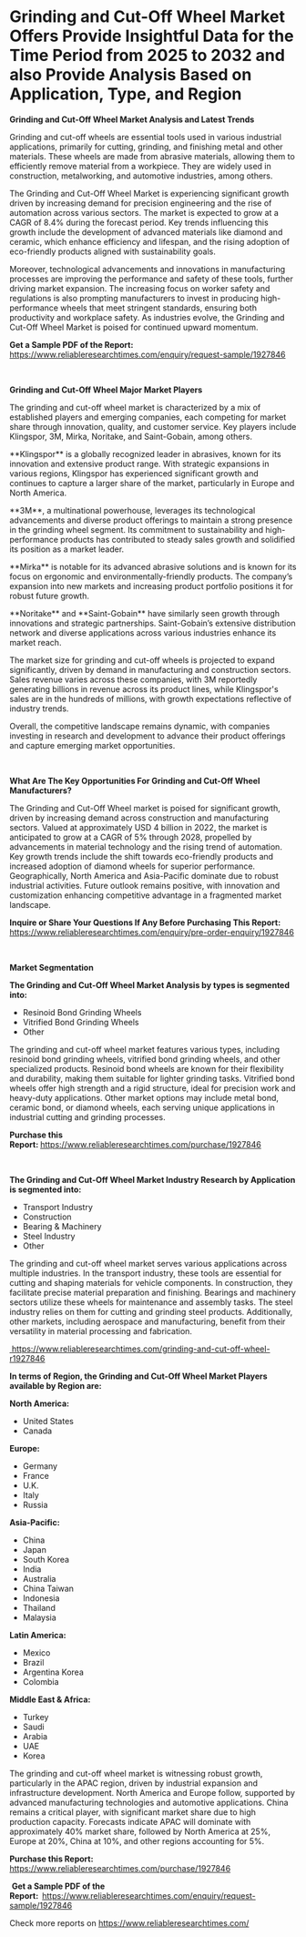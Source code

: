 <p><h1>Grinding and Cut-Off Wheel Market Offers Provide Insightful Data for the Time Period from 2025 to 2032 and also Provide Analysis Based on Application, Type, and Region</h1></p><p><strong>Grinding and Cut-Off Wheel Market Analysis and Latest Trends</strong></p>
<p><p>Grinding and cut-off wheels are essential tools used in various industrial applications, primarily for cutting, grinding, and finishing metal and other materials. These wheels are made from abrasive materials, allowing them to efficiently remove material from a workpiece. They are widely used in construction, metalworking, and automotive industries, among others.</p><p>The Grinding and Cut-Off Wheel Market is experiencing significant growth driven by increasing demand for precision engineering and the rise of automation across various sectors. The market is expected to grow at a CAGR of 8.4% during the forecast period. Key trends influencing this growth include the development of advanced materials like diamond and ceramic, which enhance efficiency and lifespan, and the rising adoption of eco-friendly products aligned with sustainability goals.</p><p>Moreover, technological advancements and innovations in manufacturing processes are improving the performance and safety of these tools, further driving market expansion. The increasing focus on worker safety and regulations is also prompting manufacturers to invest in producing high-performance wheels that meet stringent standards, ensuring both productivity and workplace safety. As industries evolve, the Grinding and Cut-Off Wheel Market is poised for continued upward momentum.</p></p>
<p><strong>Get a Sample PDF of the Report:&nbsp;</strong> <a href="https://www.reliableresearchtimes.com/enquiry/request-sample/1927846?utm_campaign=2989&utm_medium=2&utm_source=Github&utm_content=ia&utm_term=28032025&utm_id=grinding-and-cut-off-wheel">https://www.reliableresearchtimes.com/enquiry/request-sample/1927846</a></p>
<p>&nbsp;</p>
<p><strong>Grinding and Cut-Off Wheel Major Market Players</strong></p>
<p><p>The grinding and cut-off wheel market is characterized by a mix of established players and emerging companies, each competing for market share through innovation, quality, and customer service. Key players include Klingspor, 3M, Mirka, Noritake, and Saint-Gobain, among others.</p><p>**Klingspor** is a globally recognized leader in abrasives, known for its innovation and extensive product range. With strategic expansions in various regions, Klingspor has experienced significant growth and continues to capture a larger share of the market, particularly in Europe and North America.</p><p>**3M**, a multinational powerhouse, leverages its technological advancements and diverse product offerings to maintain a strong presence in the grinding wheel segment. Its commitment to sustainability and high-performance products has contributed to steady sales growth and solidified its position as a market leader.</p><p>**Mirka** is notable for its advanced abrasive solutions and is known for its focus on ergonomic and environmentally-friendly products. The company’s expansion into new markets and increasing product portfolio positions it for robust future growth.</p><p>**Noritake** and **Saint-Gobain** have similarly seen growth through innovations and strategic partnerships. Saint-Gobain’s extensive distribution network and diverse applications across various industries enhance its market reach.</p><p>The market size for grinding and cut-off wheels is projected to expand significantly, driven by demand in manufacturing and construction sectors. Sales revenue varies across these companies, with 3M reportedly generating billions in revenue across its product lines, while Klingspor's sales are in the hundreds of millions, with growth expectations reflective of industry trends.</p><p>Overall, the competitive landscape remains dynamic, with companies investing in research and development to advance their product offerings and capture emerging market opportunities.</p></p>
<p>&nbsp;</p>
<p><strong>What Are The Key Opportunities For Grinding and Cut-Off Wheel Manufacturers?</strong></p>
<p><p>The Grinding and Cut-Off Wheel market is poised for significant growth, driven by increasing demand across construction and manufacturing sectors. Valued at approximately USD 4 billion in 2022, the market is anticipated to grow at a CAGR of 5% through 2028, propelled by advancements in material technology and the rising trend of automation. Key growth trends include the shift towards eco-friendly products and increased adoption of diamond wheels for superior performance. Geographically, North America and Asia-Pacific dominate due to robust industrial activities. Future outlook remains positive, with innovation and customization enhancing competitive advantage in a fragmented market landscape.</p></p>
<p><strong>Inquire or Share Your Questions If Any Before Purchasing This Report:</strong> <a href="https://www.reliableresearchtimes.com/enquiry/pre-order-enquiry/1927846?utm_campaign=2989&utm_medium=2&utm_source=Github&utm_content=ia&utm_term=28032025&utm_id=grinding-and-cut-off-wheel">https://www.reliableresearchtimes.com/enquiry/pre-order-enquiry/1927846</a></p>
<p>&nbsp;</p>
<p><strong>Market Segmentation</strong></p>
<p><strong>The Grinding and Cut-Off Wheel Market Analysis by types is segmented into:</strong></p>
<p><ul><li>Resinoid Bond Grinding Wheels</li><li>Vitrified Bond Grinding Wheels</li><li>Other</li></ul></p>
<p><p>The grinding and cut-off wheel market features various types, including resinoid bond grinding wheels, vitrified bond grinding wheels, and other specialized products. Resinoid bond wheels are known for their flexibility and durability, making them suitable for lighter grinding tasks. Vitrified bond wheels offer high strength and a rigid structure, ideal for precision work and heavy-duty applications. Other market options may include metal bond, ceramic bond, or diamond wheels, each serving unique applications in industrial cutting and grinding processes.</p></p>
<p><strong>Purchase this Report:&nbsp;</strong><a href="https://www.reliableresearchtimes.com/purchase/1927846?utm_campaign=2989&utm_medium=2&utm_source=Github&utm_content=ia&utm_term=28032025&utm_id=grinding-and-cut-off-wheel">https://www.reliableresearchtimes.com/purchase/1927846</a></p>
<p>&nbsp;</p>
<p><strong>The Grinding and Cut-Off Wheel Market Industry Research by Application is segmented into:</strong></p>
<p><ul><li>Transport Industry</li><li>Construction</li><li>Bearing & Machinery</li><li>Steel Industry</li><li>Other</li></ul></p>
<p><p>The grinding and cut-off wheel market serves various applications across multiple industries. In the transport industry, these tools are essential for cutting and shaping materials for vehicle components. In construction, they facilitate precise material preparation and finishing. Bearings and machinery sectors utilize these wheels for maintenance and assembly tasks. The steel industry relies on them for cutting and grinding steel products. Additionally, other markets, including aerospace and manufacturing, benefit from their versatility in material processing and fabrication.</p></p>
<p><a href="https://www.reliableresearchtimes.com/grinding-and-cut-off-wheel-r1927846?utm_campaign=2989&utm_medium=2&utm_source=Github&utm_content=ia&utm_term=28032025&utm_id=grinding-and-cut-off-wheel">&nbsp;https://www.reliableresearchtimes.com/grinding-and-cut-off-wheel-r1927846</a></p>
<p><strong>In terms of Region, the Grinding and Cut-Off Wheel Market Players available by Region are:</strong></p>
<p>
    <p> <strong> North America: </strong>
        <ul>
            <li>United States</li>
            <li>Canada</li>
        </ul>
        </p> 
    <p> <strong> Europe: </strong>
        <ul>
            <li>Germany</li>
            <li>France</li>
            <li>U.K.</li>
            <li>Italy</li>
            <li>Russia</li>
        </ul>
        </p> 
    <p> <strong> Asia-Pacific: </strong>
        <ul>
            <li>China</li>
            <li>Japan</li>
            <li>South Korea</li>
            <li>India</li>
            <li>Australia</li>
            <li>China Taiwan</li>
            <li>Indonesia</li>
            <li>Thailand</li>
            <li>Malaysia</li>
        </ul>
        </p> 
    <p> <strong> Latin America: </strong>
        <ul>
            <li>Mexico</li>
            <li>Brazil</li>
            <li>Argentina Korea</li>
            <li>Colombia</li>
        </ul>
        </p> 
    <p> <strong> Middle East & Africa: </strong>
        <ul>
            <li>Turkey</li>
            <li>Saudi</li>
            <li>Arabia</li>
            <li>UAE</li>
            <li>Korea</li>
        </ul>
    </p>
    </p>
<p><p>The grinding and cut-off wheel market is witnessing robust growth, particularly in the APAC region, driven by industrial expansion and infrastructure development. North America and Europe follow, supported by advanced manufacturing technologies and automotive applications. China remains a critical player, with significant market share due to high production capacity. Forecasts indicate APAC will dominate with approximately 40% market share, followed by North America at 25%, Europe at 20%, China at 10%, and other regions accounting for 5%.</p></p>
<p><strong>Purchase this Report: </strong><a href="https://www.reliableresearchtimes.com/purchase/1927846?utm_campaign=2989&utm_medium=2&utm_source=Github&utm_content=ia&utm_term=28032025&utm_id=grinding-and-cut-off-wheel">https://www.reliableresearchtimes.com/purchase/1927846</a></p>
<p>&nbsp;<strong>Get a Sample PDF of the Report:&nbsp;&nbsp;</strong><a href="https://www.reliableresearchtimes.com/enquiry/request-sample/1927846?utm_campaign=2989&utm_medium=2&utm_source=Github&utm_content=ia&utm_term=28032025&utm_id=grinding-and-cut-off-wheel">https://www.reliableresearchtimes.com/enquiry/request-sample/1927846</a></p>
<p><strong></strong></p>
<p>Check more reports on <a href="https://www.reliableresearchtimes.com/?utm_campaign=2989&utm_medium=2&utm_source=Github&utm_content=ia&utm_term=28032025&utm_id=grinding-and-cut-off-wheel">https://www.reliableresearchtimes.com/</a></p>